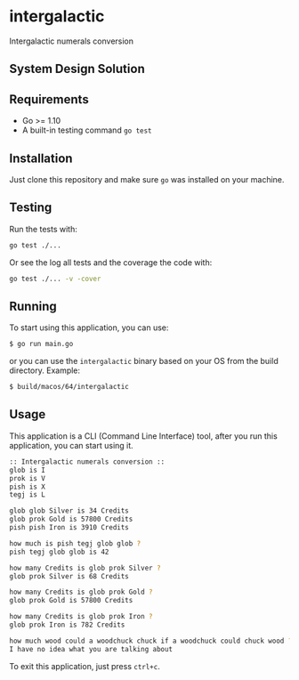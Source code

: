 # intergalactic

Intergalactic numerals conversion

## System Design Solution

## Requirements

* Go >= 1.10
* A built-in testing command `go test`

## Installation

Just clone this repository and make sure `go` was installed on your machine.

## Testing

Run the tests with:

```bash
go test ./...
```

Or see the log all tests and the coverage the code with:

```bash
go test ./... -v -cover
```

## Running

To start using this application, you can use:

```bash
$ go run main.go
```

or you can use the `intergalactic` binary based on your OS from the build directory. Example:

```bash
$ build/macos/64/intergalactic
```

## Usage

This application is a CLI (Command Line Interface) tool, after you run this application, you can start using it.

```bash
:: Intergalactic numerals conversion ::
glob is I
prok is V
pish is X
tegj is L
```

```bash
glob glob Silver is 34 Credits
glob prok Gold is 57800 Credits
pish pish Iron is 3910 Credits
```

```bash
how much is pish tegj glob glob ?
pish tegj glob glob is 42
```

```bash
how many Credits is glob prok Silver ?
glob prok Silver is 68 Credits
```

```bash
how many Credits is glob prok Gold ?
glob prok Gold is 57800 Credits
```

```bash
how many Credits is glob prok Iron ?
glob prok Iron is 782 Credits
```

```bash
how much wood could a woodchuck chuck if a woodchuck could chuck wood ?
I have no idea what you are talking about
```

To exit this application, just press `ctrl+c`.
